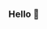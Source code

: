 ### Hello 👋

<!--
**sabuisaque/sabuisaque** is a ✨ _special_ ✨ repository because its `README.md` (this file) appears on your GitHub profile.

Hello! I am @sabuisaque
- 🔭 I’m currently working on some software to aid the use of telescopes!
- 🌱 I’m a univeristy student studying Mathmatics. Currently trying to learn Go, and Typescript.
- 📫 How to reach me: @sabuisaque on instagram 
-->
